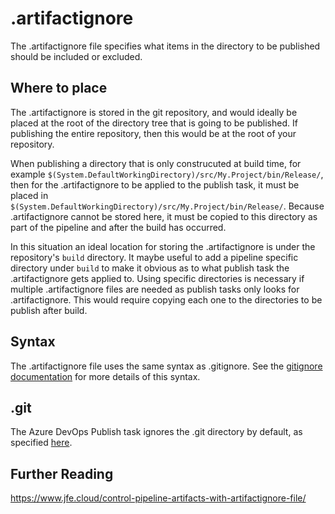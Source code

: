 # .artifactignore
The .artifactignore file specifies what items in the directory to be published should be included or excluded.

## Where to place
The .artifactignore is stored in the git repository, and would ideally be placed at the root of the directory tree that is going to be published.
If publishing the entire repository, then this would be at the root of your repository.

When publishing a directory that is only construcuted at build time, for example `$(System.DefaultWorkingDirectory)/src/My.Project/bin/Release/`,
then for the .artifactignore to be applied to the publish task, it must be placed in `$(System.DefaultWorkingDirectory)/src/My.Project/bin/Release/`.
Because .artifactignore cannot be stored here, it must be copied to this directory as part of the pipeline and after the build has occurred.

In this situation an ideal location for storing the .artifactignore is under the repository's `build` directory.
It maybe useful to add a pipeline specific directory under `build` to make it obvious as to what publish task the .artifactignore gets applied to.
Using specific directories is necessary if multiple .artifactignore files are needed as publish tasks only looks for .artifactignore.
This would require copying each one to the directories to be publish after build.


## Syntax
The .artifactignore file uses the same syntax as .gitignore. See the [gitignore documentation](https://git-scm.com/docs/gitignore) for more details of this syntax. 

## .git
The Azure DevOps Publish task ignores the .git directory by default, as specified [here](https://docs.microsoft.com/en-us/azure/devops/artifacts/reference/artifactignore?view=azure-devops).

## Further Reading

https://www.jfe.cloud/control-pipeline-artifacts-with-artifactignore-file/
